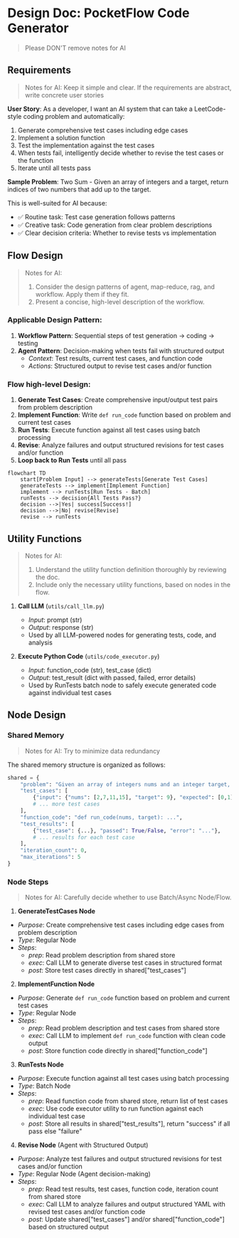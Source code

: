 # Design Doc: PocketFlow Code Generator

> Please DON'T remove notes for AI

## Requirements

> Notes for AI: Keep it simple and clear.
> If the requirements are abstract, write concrete user stories

**User Story**: As a developer, I want an AI system that can take a LeetCode-style coding problem and automatically:
1. Generate comprehensive test cases including edge cases
2. Implement a solution function
3. Test the implementation against the test cases
4. When tests fail, intelligently decide whether to revise the test cases or the function
5. Iterate until all tests pass

**Sample Problem**: Two Sum - Given an array of integers and a target, return indices of two numbers that add up to the target.

This is well-suited for AI because:
- ✅ Routine task: Test case generation follows patterns
- ✅ Creative task: Code generation from clear problem descriptions  
- ✅ Clear decision criteria: Whether to revise tests vs implementation

## Flow Design

> Notes for AI:
> 1. Consider the design patterns of agent, map-reduce, rag, and workflow. Apply them if they fit.
> 2. Present a concise, high-level description of the workflow.

### Applicable Design Pattern:

1. **Workflow Pattern**: Sequential steps of test generation → coding → testing
2. **Agent Pattern**: Decision-making when tests fail with structured output
   - *Context*: Test results, current test cases, and function code
   - *Actions*: Structured output to revise test cases and/or function

### Flow high-level Design:

1. **Generate Test Cases**: Create comprehensive input/output test pairs from problem description
2. **Implement Function**: Write `def run_code` function based on problem and current test cases  
3. **Run Tests**: Execute function against all test cases using batch processing
4. **Revise**: Analyze failures and output structured revisions for test cases and/or function
5. **Loop back to Run Tests** until all pass

```mermaid
flowchart TD
    start[Problem Input] --> generateTests[Generate Test Cases]
    generateTests --> implement[Implement Function]
    implement --> runTests[Run Tests - Batch]
    runTests --> decision{All Tests Pass?}
    decision -->|Yes| success[Success!]
    decision -->|No| revise[Revise]
    revise --> runTests
```

## Utility Functions

> Notes for AI:
> 1. Understand the utility function definition thoroughly by reviewing the doc.
> 2. Include only the necessary utility functions, based on nodes in the flow.

1. **Call LLM** (`utils/call_llm.py`)
   - *Input*: prompt (str)
   - *Output*: response (str)
   - Used by all LLM-powered nodes for generating tests, code, and analysis

2. **Execute Python Code** (`utils/code_executor.py`)
   - *Input*: function_code (str), test_case (dict)
   - *Output*: test_result (dict with passed, failed, error details)
   - Used by RunTests batch node to safely execute generated code against individual test cases

## Node Design

### Shared Memory

> Notes for AI: Try to minimize data redundancy

The shared memory structure is organized as follows:

```python
shared = {
    "problem": "Given an array of integers nums and an integer target, return indices of the two numbers such that they add up to target.",
    "test_cases": [
        {"input": {"nums": [2,7,11,15], "target": 9}, "expected": [0,1]},
        # ... more test cases
    ],
    "function_code": "def run_code(nums, target): ...",
    "test_results": [
        {"test_case": {...}, "passed": True/False, "error": "..."},
        # ... results for each test case
    ],
    "iteration_count": 0,
    "max_iterations": 5
}
```

### Node Steps

> Notes for AI: Carefully decide whether to use Batch/Async Node/Flow.

1. **GenerateTestCases Node**
  - *Purpose*: Create comprehensive test cases including edge cases from problem description
  - *Type*: Regular Node
  - *Steps*:
    - *prep*: Read problem description from shared store
    - *exec*: Call LLM to generate diverse test cases in structured format
    - *post*: Store test cases directly in shared["test_cases"]

2. **ImplementFunction Node**
  - *Purpose*: Generate `def run_code` function based on problem and current test cases
  - *Type*: Regular Node  
  - *Steps*:
    - *prep*: Read problem description and test cases from shared store
    - *exec*: Call LLM to implement `def run_code` function with clean code output
    - *post*: Store function code directly in shared["function_code"]

3. **RunTests Node**
  - *Purpose*: Execute function against all test cases using batch processing
  - *Type*: Batch Node
  - *Steps*:
    - *prep*: Read function code from shared store, return list of test cases
    - *exec*: Use code executor utility to run function against each individual test case
    - *post*: Store all results in shared["test_results"], return "success" if all pass else "failure"

4. **Revise Node** (Agent with Structured Output)
  - *Purpose*: Analyze test failures and output structured revisions for test cases and/or function
  - *Type*: Regular Node (Agent decision-making)
  - *Steps*:
    - *prep*: Read test results, test cases, function code, iteration count from shared store
    - *exec*: Call LLM to analyze failures and output structured YAML with revised test cases and/or function code
    - *post*: Update shared["test_cases"] and/or shared["function_code"] based on structured output
